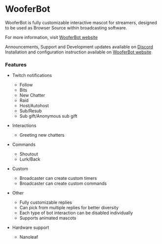 # WooferBot
WooferBot is fully customizable interactive mascot for streamers, designed to be used as Browser Source within broadcasting software.

For more information, visit [WooferBot website](https://wooferbot.com)  

Announcements, Support and Development updates available on [Discord](https://discord.gg/vpprtdE)  
Installation and configuration instruction available on [WooferBot website](https://wooferbot.com)  

### Features
- Twitch notifications
  - Follow
  - Bits
  - New Chatter
  - Raid
  - Host/Autohost
  - Sub/Resub
  - Sub gift/Anonymous sub gift
  
- Interactions
  - Greeting new chatters

- Commands
  - Shoutout
  - Lurk/Back

- Custom
  - Broadcaster can create custom timers
  - Broadcaster can create custom commands
  
- Other
  - Fully customizable replies
  - Can pick from multiple replies for better diversity
  - Each type of bot interaction can be disabled individually
  - Supports animated mascots
  
- Hardware support
  - Nanoleaf
